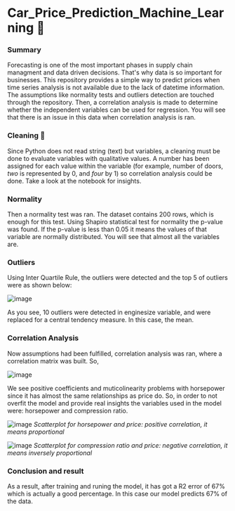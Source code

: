 # Car_Price_Prediction_Machine_Learning 🚗
### Summary
Forecasting is one of the most important phases in supply chain managment and data driven decisions. That's why data is so important for businesses. This repository provides a simple way to predict prices when time series analysis is not available due to the lack of datetime information. The assumptions like normality tests and outliers detection are touched through the repository. Then, a correlation analysis is made to determine whether the independent variables can be used for regression. You will see that there is an issue in this data when correlation analysis is ran. 

### Cleaning 🧹
Since Python does not read string (text) but variables, a cleaning must be done to evaluate variables with qualitative values. A number has been assigned for each value within the variable (for example, number of doors, *two* is represented by 0, and *four* by 1) so correlation analysis could be done. Take a look at the notebook for insights. 

### Normality 
Then a normality test was ran. The dataset contains 200 rows, which is enough for this test. Using Shapiro statistical test for normality the p-value was found. If the p-value is less than 0.05 it means the values of that variable are normally distributed. You will see that almost all the variables are. 

### Outliers
Using Inter Quartile Rule, the outliers were detected and the top 5 of outliers were as shown below: 

![image](https://user-images.githubusercontent.com/101015892/213349289-350ff44a-a643-47dd-a7d5-6449550b1805.png)

As you see, 10 outliers were detected in enginesize variable, and were replaced for a central tendency measure. In this case, the mean. 

### Correlation Analysis
Now assumptions had been fulfilled, correlation analysis was ran, where a correlation matrix was built. So, 

![image](https://user-images.githubusercontent.com/101015892/213349733-896f2a61-00ab-4a56-b5df-9df2386e9b9f.png)

We see positive coefficients and muticolinearity problems with horsepower since it has almost the same relationships as price do. So, in order to not overfit the model and provide real insights the variables used in the model were: horsepower and compression ratio.

![image](https://user-images.githubusercontent.com/101015892/213349943-d092c800-8693-4b76-bc07-31b54a2c2855.png)
_Scatterplot for horsepower and price: positive correlation, it means proportional_

![image](https://user-images.githubusercontent.com/101015892/213349967-146a3b19-51cc-459b-85b5-17090772ca17.png)
_Scatterplot for compression ratio and price: negative correlation, it means inversely proportional_

### Conclusion and result
As a result, after training and runing the model, it has got a R2 error of 67% which is actually a good percentage. In this case our model predicts 67% of the data.   
